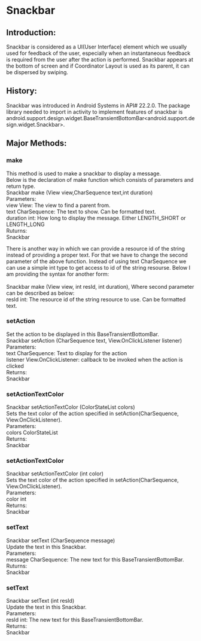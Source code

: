 # Snackbar
## Introduction:
Snackbar is considered as a UI(User Interface) element which we usually used for feedback of the user, especially when an instantaneous feedback is required from the user after the action is performed. Snackbar appears at the bottom of screen and if Coordinator Layout is used as its parent, it can be dispersed by swiping.

## History:
Snackbar was introduced in Android Systems in API# 22.2.0. The package library needed to import in activity to implement features of snackbar is 	android.support.design.widget.BaseTransientBottomBar<android.support.design.widget.Snackbar>.

## Major Methods:
### make
This method is used to make a snackbar to display a message.<br>
Below is the declaration of make function which consists of parameters and return type.<br>
Snackbar make (View view,CharSequence text,int duration)<br>
Parameters:<br>
view	View: The view to find a parent from.<br>
text	CharSequence: The text to show. Can be formatted text.<br>
duration	int: How long to display the message. Either LENGTH_SHORT or LENGTH_LONG<br>
Ruturns:<br>
Snackbar<br>

There is another way in which we can provide a resource id of the string instead of providing a proper text. For that we have to change the second parameter of the above function.
Instead of using text CharSequence we can use a simple int type to get access to id of the string resourse. Below I am providing the syntax for another form:<br><br>
Snackbar make (View view, int resId, int duration), Where second parameter can be described as below:<br>
resId	int: The resource id of the string resource to use. Can be formatted text.

### setAction
Set the action to be displayed in this BaseTransientBottomBar.<br>
Snackbar setAction (CharSequence text, View.OnClickListener listener)<br>
Parameters:<br>
text	CharSequence: Text to display for the action<br>
listener	View.OnClickListener: callback to be invoked when the action is clicked<br>
Returns:<br>
Snackbar<br>

### setActionTextColor
Snackbar setActionTextColor (ColorStateList colors)<br>
Sets the text color of the action specified in setAction(CharSequence, View.OnClickListener).<br>
Parameters:<br>
colors	ColorStateList<br>
Returns:<br>
Snackbar<br>

### setActionTextColor
Snackbar setActionTextColor (int color)<br>
Sets the text color of the action specified in setAction(CharSequence, View.OnClickListener).<br>
Parameters:<br>
color	int<br>
Returns:<br>
Snackbar<br>

### setText
Snackbar setText (CharSequence message)<br>
Update the text in this Snackbar.<br>
Parameters:<br>
message	CharSequence: The new text for this BaseTransientBottomBar.<br>
Ruturns:<br>
Snackbar<br>

### setText
Snackbar setText (int resId)<br>
Update the text in this Snackbar.<br>
Parameters:<br>
resId	int: The new text for this BaseTransientBottomBar.<br>
Returns:<br>
Snackbar<br>









       


